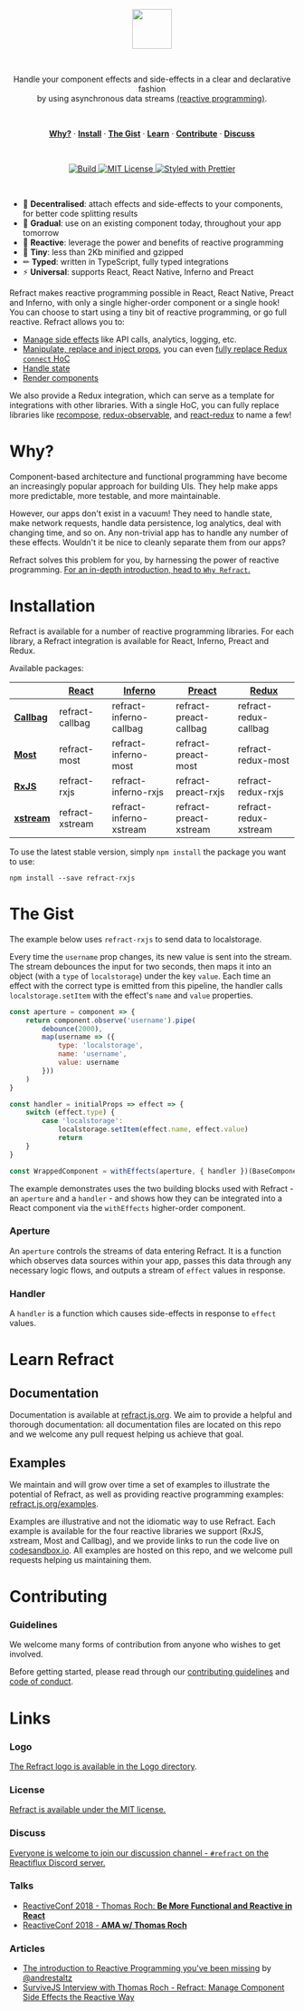 <p align="center">
    <a href="#"><img src="./logo/refract-logo-colour.png" height="70" /></a>
</p><br/>

<p align="center">
    Handle your component effects and side-effects in a clear and declarative fashion <br/> by using asynchronous data streams <a href="https://gist.github.com/staltz/868e7e9bc2a7b8c1f754#reactive-programming-is-programming-with-asynchronous-data-streams">(reactive programming)</a>.
</p>
<br/>

<p align="center">
    <a href="#why"><strong>Why?</strong></a> ·
    <a href="#installation"><strong>Install</strong></a> ·
    <a href="#the-gist"><strong>The Gist</strong></a> ·
    <a href="#learn-refract"><strong>Learn</strong></a> ·
    <a href="#contributing"><strong>Contribute</strong></a> ·
    <a href="#discuss"><strong>Discuss</strong></a>
</p>
<br/>

<p align="center">
    <a href="https://travis-ci.org/fanduel-oss/refract">
        <img src="https://travis-ci.org/fanduel-oss/refract.svg" alt="Build">
    </a>
    <a href="https://opensource.org/licenses/MIT">
        <img src="https://img.shields.io/badge/License-MIT-blue.svg" alt="MIT License">
    </a>
    <a href="https://github.com/prettier/prettier">
        <img src="https://img.shields.io/badge/styled_with-prettier-ff69b4.svg" alt="Styled with Prettier">
    </a>
</p>
<br/>

*   🎳 **Decentralised**: attach effects and side-effects to your components, for better code splitting results
*   🌅 **Gradual**: use on an existing component today, throughout your app tomorrow
*   🚀 **Reactive**: leverage the power and benefits of reactive programming
*   💾 **Tiny**: less than 2Kb minified and gzipped
*   ✏ **Typed**: written in TypeScript, fully typed integrations
*   ⚡ **Universal**: supports React, React Native, Inferno and Preact

Refract makes reactive programming possible in React, React Native, Preact and Inferno, with only a single higher-order component or a single hook! You can choose to start using a tiny bit of reactive programming, or go full reactive. Refract allows you to:

*   [Manage side effects](https://refract.js.org/usage/getting-started) like API calls, analytics, logging, etc.
*   [Manipulate, replace and inject props](https://refract.js.org/usage/pushing-to-props), you can even [fully replace Redux `connect` HoC](https://refract.js.org/recipes/replacing-connect)
*   [Handle state](https://refract.js.org/recipes/handling-state)
*   [Render components](https://refract.js.org/usage/rendering-components)

We also provide a Redux integration, which can serve as a template for integrations with other libraries. With a single HoC, you can fully replace libraries like [recompose](https://github.com/acdlite/recompose), [redux-observable](https://redux-observable.js.org/), and [react-redux](https://github.com/reduxjs/react-redux) to name a few!

# Why?

Component-based architecture and functional programming have become an increasingly popular approach for building UIs. They help make apps more predictable, more testable, and more maintainable.

However, our apps don't exist in a vacuum! They need to handle state, make network requests, handle data persistence, log analytics, deal with changing time, and so on. Any non-trivial app has to handle any number of these effects. Wouldn't it be nice to cleanly separate them from our apps?

Refract solves this problem for you, by harnessing the power of reactive programming. [For an in-depth introduction, head to `Why Refract`.](https://refract.js.org/introduction/why-refract)

# Installation

Refract is available for a number of reactive programming libraries. For each library, a Refract integration is available for React, Inferno, Preact and Redux.

Available packages:

<!-- prettier-ignore-start -->
| | [React](https://github.com/facebook/react) | [Inferno](https://infernojs.org/) | [Preact](https://preactjs.com/) | [Redux](https://github.com/reduxjs/redux) |
| --- | --- | --- | --- | --- |
| **[Callbag](https://github.com/callbag/callbag)** | refract-callbag | refract-inferno-callbag | refract-preact-callbag | refract-redux-callbag |
| **[Most](https://github.com/cujojs/most)** | refract-most | refract-inferno-most | refract-preact-most | refract-redux-most |
| **[RxJS](https://github.com/reactivex/rxjs)** | refract-rxjs | refract-inferno-rxjs | refract-preact-rxjs | refract-redux-rxjs |
| **[xstream](https://github.com/staltz/xstream)** | refract-xstream | refract-inferno-xstream | refract-preact-xstream | refract-redux-xstream |
<!-- prettier-ignore-end -->

To use the latest stable version, simply `npm install` the package you want to use:

```
npm install --save refract-rxjs
```

# The Gist

The example below uses `refract-rxjs` to send data to localstorage.

Every time the `username` prop changes, its new value is sent into the stream. The stream debounces the input for two seconds, then maps it into an object (with a `type` of `localstorage`) under the key `value`. Each time an effect with the correct type is emitted from this pipeline, the handler calls `localstorage.setItem` with the effect's `name` and `value` properties.

```js
const aperture = component => {
    return component.observe('username').pipe(
        debounce(2000),
        map(username => ({
            type: 'localstorage',
            name: 'username',
            value: username
        }))
    )
}

const handler = initialProps => effect => {
    switch (effect.type) {
        case 'localstorage':
            localstorage.setItem(effect.name, effect.value)
            return
    }
}

const WrappedComponent = withEffects(aperture, { handler })(BaseComponent)
```

The example demonstrates uses the two building blocks used with Refract - an `aperture` and a `handler` - and shows how they can be integrated into a React component via the `withEffects` higher-order component.

### Aperture

An `aperture` controls the streams of data entering Refract. It is a function which observes data sources within your app, passes this data through any necessary logic flows, and outputs a stream of `effect` values in response.

### Handler

A `handler` is a function which causes side-effects in response to `effect` values.

# Learn Refract

## Documentation

Documentation is available at [refract.js.org](https://refract.js.org). We aim to provide a helpful and thorough documentation: all documentation files are located on this repo and we welcome any pull request helping us achieve that goal.

## Examples

We maintain and will grow over time a set of examples to illustrate the potential of Refract, as well as providing reactive programming examples: [refract.js.org/examples](https://refract.js.org/examples).

Examples are illustrative and not the idiomatic way to use Refract. Each example is available for the four reactive libraries we support (RxJS, xstream, Most and Callbag), and we provide links to run the code live on [codesandbox.io](https://codesandbox.io). All examples are hosted on this repo, and we welcome pull requests helping us maintaining them.

# Contributing

### Guidelines

We welcome many forms of contribution from anyone who wishes to get involved.

Before getting started, please read through our [contributing guidelines](CONTRIBUTING.md) and [code of conduct](CODE_OF_CONDUCT.md).

# Links

### Logo

[The Refract logo is available in the Logo directory](/logo/).

### License

[Refract is available under the MIT license.](LICENSE)

### Discuss

[Everyone is welcome to join our discussion channel - `#refract` on the Reactiflux Discord server.](https://discord.gg/fqk86GH)

### Talks

*   [ReactiveConf 2018 - Thomas Roch: **Be More Functional and Reactive in React**](https://www.youtube.com/watch?v=c8p9o4rxcYk)
*   [ReactiveConf 2018 - **AMA w/ Thomas Roch**](https://www.youtube.com/watch?v=liqHgQz8Ar0)

### Articles

*   [The introduction to Reactive Programming you've been missing](https://gist.github.com/staltz/868e7e9bc2a7b8c1f754) by [@andrestaltz](https://twitter.com/andrestaltz)
*   [SurviveJS Interview with Thomas Roch - Refract: Manage Component Side Effects the Reactive Way](https://survivejs.com/blog/refract-interview/)
